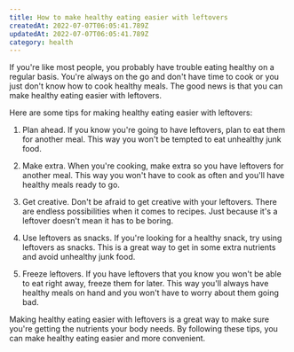 ```yaml
---
title: How to make healthy eating easier with leftovers
createdAt: 2022-07-07T06:05:41.789Z
updatedAt: 2022-07-07T06:05:41.789Z
category: health
---
```


If you're like most people, you probably have trouble eating healthy on a regular basis. You're always on the go and don't have time to cook or you just don't know how to cook healthy meals. The good news is that you can make healthy eating easier with leftovers.

Here are some tips for making healthy eating easier with leftovers:

1. Plan ahead. If you know you're going to have leftovers, plan to eat them for another meal. This way you won't be tempted to eat unhealthy junk food.

2. Make extra. When you're cooking, make extra so you have leftovers for another meal. This way you won't have to cook as often and you'll have healthy meals ready to go.

3. Get creative. Don't be afraid to get creative with your leftovers. There are endless possibilities when it comes to recipes. Just because it's a leftover doesn't mean it has to be boring.

4. Use leftovers as snacks. If you're looking for a healthy snack, try using leftovers as snacks. This is a great way to get in some extra nutrients and avoid unhealthy junk food.

5. Freeze leftovers. If you have leftovers that you know you won't be able to eat right away, freeze them for later. This way you'll always have healthy meals on hand and you won't have to worry about them going bad.

Making healthy eating easier with leftovers is a great way to make sure you're getting the nutrients your body needs. By following these tips, you can make healthy eating easier and more convenient.

